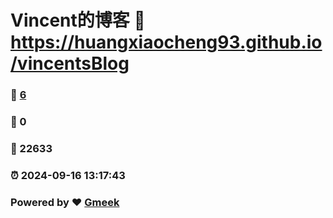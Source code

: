 # Vincent的博客 :link: https://huangxiaocheng93.github.io/vincentsBlog 
### :page_facing_up: [6](https://huangxiaocheng93.github.io/vincentsBlog/tag.html) 
### :speech_balloon: 0 
### :hibiscus: 22633 
### :alarm_clock: 2024-09-16 13:17:43 
### Powered by :heart: [Gmeek](https://github.com/Meekdai/Gmeek)
